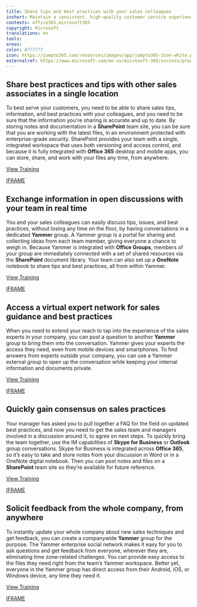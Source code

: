 ```yaml
---
title: Share tips and best practices with your sales colleagues
inshort: Maintain a consistent, high-quality customer service experience by sharing tips and best practices among all of your retail sales colleagues via a corporate social network.
contexts: office365,microsoft365
copyright: Microsoft
translations: en
tools: 
areas: 
color: #777777
icon: https://jumpto365.com/resources/images/app/jumpto365-Icon-white.png
externalref: https://www.microsoft.com/en-us/microsoft-365/success/productivitylibrary/share-tips-and-best-practices-with-your-sales-colleagues
---
```


## Share best practices and tips with other sales associates in a single location

To best serve your customers, you need to be able to share sales tips, information, and best practices with your colleagues, and you need to be sure that the information you're sharing is accurate and up to date. By storing notes and documentation in a **SharePoint** team site, you can be sure that you are working with the latest files, in an environment protected with enterprise-grade security. SharePoint provides your team with a single, integrated workspace that uses both versioning and access control, and because it is fully integrated with **Office 365** desktop and mobile apps, you can store, share, and work with your files any time, from anywhere.

[View Training](https://support.office.com/article/Collaborate-with-team-content-using-SharePoint-Online-2dd9aeff-7749-4b78-9696-eb0f6267f1f5)

[IFRAME](https://www.microsoft.com/en-us/videoplayer/embed/RE1UCma)

## Exchange information in open discussions with your team in real time

You and your sales colleagues can easily discuss tips, issues, and best practices, without losing any time on the floor, by having conversations in a dedicated **Yammer** group. A Yammer group is a portal for sharing and collecting ideas from each team member, giving everyone a chance to weigh in. Because Yammer is integrated with **Office Groups**, members of your group are immediately connected with a set of shared resources via the **SharePoint** document library. Your team can also set up a **OneNote** notebook to share tips and best practices, all from within Yammer.

[View Training](https://support.office.com/article/Work-like-a-network-with-Yammer-ae29de94-bb13-45a5-a169-f27e646f1641)

[IFRAME](https://www.microsoft.com/en-us/videoplayer/embed/RE1UPnQ)

## Access a virtual expert network for sales guidance and best practices

When you need to extend your reach to tap into the experience of the sales experts in your company, you can post a question to another **Yammer** group to bring them into the conversation. Yammer gives your experts the access they need, even from mobile devices and smartphones. To find answers from experts outside your company, you can use a Yammer external group to open up the conversation while keeping your internal information and documents private.

[View Training](https://support.office.com/article/Start-using-Yammer-36dc7ee5-4c77-49c2-b006-7c907a246928)

[IFRAME](https://www.microsoft.com/en-us/videoplayer/embed/RE1TwWh)

## Quickly gain consensus on sales practices

Your manager has asked you to pull together a FAQ for the field on updated best practices, and now you need to get the sales team and managers involved in a discussion around it, to agree on next steps. To quickly bring the team together, use the IM capabilities of **Skype for Business** or **Outlook** group conversations. Skype for Business is integrated across **Office 365**, so it’s easy to take and store notes from your discussion in Word or in a OneNote digital notebook. Then you can post notes and files on a **SharePoint** team site so they’re available for future reference.

[View Training](https://support.office.com/article/Video-Communicate-your-way-c50059a4-9114-4c81-8581-bd4fd6e97fc6)

[IFRAME](https://www.microsoft.com/en-us/videoplayer/embed/RE1UF1x)

## Solicit feedback from the whole company, from anywhere

To instantly update your whole company about new sales techniques and get feedback, you can create a companywide **Yammer** group for the purpose. The Yammer enterprise social network makes it easy for you to ask questions and get feedback from everyone, wherever they are, eliminating time zone–related challenges. You can provide easy access to the files they need right from the team’s Yammer workspace. Better yet, everyone in the Yammer group has direct access from their Android, iOS, or Windows device, any time they need it.

[View Training](https://support.office.com/article/Video-Communicate-in-groups-52db606b-2f29-4a9a-8cbb-b43bf2a27d2e)

[IFRAME](https://www.microsoft.com/en-us/videoplayer/embed/RE1UHxA)

